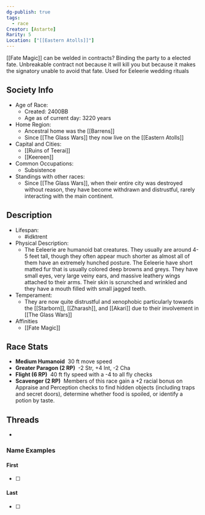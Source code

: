 ```yaml
---
dg-publish: true
tags:
  - race
Creator: [Astarte]
Rarity: 5
Location: ["[[Eastern Atolls]]"]
---
```

[[Fate Magic]] can be welded in contracts? Binding the party to a elected fate. Unbreakable contract not because it will kill you but because it makes the signatory unable to avoid that fate. Used for Eeleerie wedding rituals
## Society Info
- Age of Race:
	- Created: 2400BB
	- Age as of current day: 3220 years
- Home Region:
	- Ancestral home was the [[Barrens]]
	- Since [[The Glass Wars]] they now live on the [[Eastern Atolls]]
- Capital and Cities:
	- [[Ruins of Teerai]] 
	- [[Keereen]]
- Common Occupations:
	- Subsistence
- Standings with other races:
	- Since [[The Glass Wars]], when their entire city was destroyed without reason, they have become withdrawn and distrustful, rarely interacting with the main continent. 
## Description
- Lifespan:
	- #idktrent
- Physical Description:
	- The Eeleerie are humanoid bat creatures. They usually are around 4-5 feet tall, though they often appear much shorter as almost all of them have an extremely hunched posture. The Eeleerie have short matted fur that is usually colored deep browns and greys. They have small eyes, very large veiny ears, and massive leathery wings attached to their arms. Their skin is scrunched and wrinkled and they have a mouth filled with small jagged teeth.
- Temperament:
	- They are now quite distrustful and xenophobic particularly towards the [[Starborn]], [[Zharash]], and [[Akari]] due to their involvement in [[The Glass Wars]]
- Affinities
	- [[Fate Magic]]
## Race Stats
- **Medium Humanoid** 
	30 ft move speed
- **Greater Paragon (2 RP)** 
	-2 Str, +4 Int, -2 Cha
- **Flight (6 RP)** 
	40 ft fly speed with a -4 to all fly checks
- **Scavenger (2 RP)** 
	Members of this race gain a +2 racial bonus on Appraise and Perception checks to find hidden objects (including traps and secret doors), determine whether food is spoiled, or identify a potion by taste.
## Threads
- 
### Name Examples
#### First
- [ ] 
#### Last
- [ ] 
